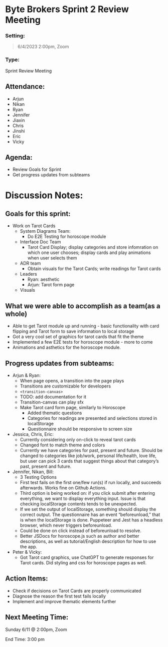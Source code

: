 # Byte Brokers Sprint 2 Review Meeting
### Setting:
> 6/4/2023 2:00pm, Zoom

### Type:
Sprint Review Meeting

## Attendance:
- Arjun
- Nikan
- Ryan
- Jennifer
- Jiaxin
- Chris
- Jinshi
- Eric
- Vicky
## Agenda:
- Review Goals for Sprint
- Get progress updates from subteams
# Discussion Notes:
## Goals for this sprint:
- Work on Tarot Cards
  - System Diagrams Team: 
    - Do E2E Testing for horoscope module
  - Interface Doc Team
    - Tarot Card Display; display categories and store infomration on which one user chooses; display cards and play animations when user selects them
  - ADR team
    - Obtain visuals for the Tarot Cards; write readings for Tarot cards
  - Leaders
    -  Ryan: aesthetic
    - Arjun: Tarot form page
  - Visuals
## What we were able to accomplish as a team(as a whole)
- Able to get Tarot module up and running - basic functionality with card flipping and Tarot form to save information to local storage
- Got a very cool set of graphics for tarot cards that fit the theme
- Implemented a few E2E tests for horoscope module - more to come
- Animations and asthetics for the horoscope module.

## Progress updates from subteams:
- Arjun & Ryan: 
  - When page opens, a transition into the page plays
  - Transitions are customizable for developers
  - ```<transition-canvas>```
  - TODO: add documentation for it
  - Transition-canvas can play sfx
  - Make Tarot card form page, similarly to Horoscope
    - Added thematic questions
    - Categories for readings are presented and selections stored in localStorage
    - Questionnaire should be responsive to screen size
- Jessica, Chris, Eric: 
  - Currently considering only on-click to reveal tarot cards
  - Changed font to match theme and colors
  - Currently we have categories for past, present and future. Should be changed to categories like job/work, personal life/health, love life, but user can pick 3 cards that suggest things about that category’s past, present and future.
- Jennifer, Nikan, Bill:
  - 3 Testing Options
  - First test fails on the first one/few run(s) if run locally, and succeeds afterwards. Works fine on Github Actions.
  - Third option is being worked on: if you click submit after entering everything, we want to display everything input. Issue is that checking localStorage contents tends to be unexpected.
  - If we set the output of localStorage, something should display the correct output. The questionnaire has an event “beforeunload,” that is when the localStorage is done. Puppeteer and Jest has a headless browser, which never triggers beforeunload. 
  - Could be done on click instead of beforeunload to resolve.
  - Better JSDocs for horoscope.js such as author and better descriptions, as well as tutorial/English description for how to use the app.
- Peter & Vicky: 
  - Got Tarot card graphics, use ChatGPT to generate responses for Tarot cards. Did styling and css for horoscope pages as well. 
## Action Items:
- Check if decisions on Tarot Cards are properly communicated
- Diagnose the reason the first test fails locally
- Implement and improve thematic elements further



## Next Meeting Time:
Sunday 6/11 @ 2:00pm, Zoom

End Time: 
3:00 pm

